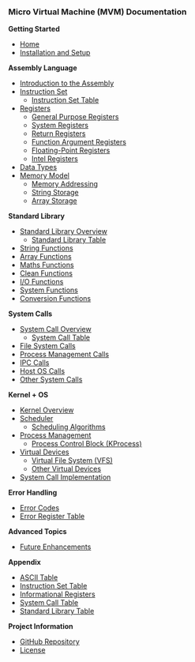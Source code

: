 ### Micro Virtual Machine (MVM) Documentation

**Getting Started**

* [Home](Home.md)
* [Installation and Setup](Getting-Started.md)

**Assembly Language**

* [Introduction to the Assembly](Assembly-Intro.md)
* [Instruction Set](Instruction-Set.md)
	- [Instruction Set Table](Instruction-Table.md)
* [Registers](Registers.md)
	- [General Purpose Registers](Registers.md#general-purpose-registers-g1-g10)
	- [System Registers](Registers.md#system-registers-s1-s4)
	- [Return Registers](Registers.md#return-registers-r1-r10)
	- [Function Argument Registers](Registers.md#function-argument-registers-f1-f10)
	- [Floating-Point Registers](Registers.md#floating-point-registers-x1-x10)
	- [Intel Registers](Registers.md#intel-registers-i1-i10)
* [Data Types](DataTypes.md)
* [Memory Model](Memory-Model.md)
	- [Memory Addressing](Memory-Model.md#memory-addressing)
	- [String Storage](Memory-Model.md#string-storage)
	- [Array Storage](Memory-Model.md#array-storage)

**Standard Library**

* [Standard Library Overview](Standard-Library.md)
	- [Standard Library Table](Standard-Library-Table.md)
* [String Functions](Standard-Library.md#string-functions)
* [Array Functions](Standard-Library.md#array-functions)
* [Maths Functions](Standard-Library.md#maths-functions)
* [Clean Functions](Standard-Library.md#clean-functions)
* [I/O Functions](Standard-Library.md#io-functions)
* [System Functions](Standard-Library.md#system-functions)
* [Conversion Functions](Standard-Library.md#conversion-functions)

**System Calls**

* [System Call Overview](System-Calls.md)
	- [System Call Table](System-Calls-Table.md)
* [File System Calls](System-Calls.md#file-system-calls)
* [Process Management Calls](System-Calls.md#process-management-calls)
* [IPC Calls](System-Calls.md#ipc-calls)
* [Host OS Calls](System-Calls.md#host-os-calls)
* [Other System Calls](System-Calls.md#other-system-calls)

**Kernel + OS**

* [Kernel Overview](Architecture-Overview.md)
* [Scheduler](Scheduler.md)
	- [Scheduling Algorithms](Scheduler.md#scheduler-algorithm)
* [Process Management](Process-Management.md)
	- [Process Control Block (KProcess)](Process-Management.md#Process-Control-Block-kprocess)
* [Virtual Devices](Virtual-Devices.md)
	- [Virtual File System (VFS)](Virtual-Devices.md#virtual-file-system-vfs)
	- [Other Virtual Devices](Virtual-Devices.md#other-virtual-devices)
* [System Call Implementation](System-Call-Implementation.md)

**Error Handling**

* [Error Codes](Error-Codes.md)
* [Error Register Table](Informational-Registers.md)

**Advanced Topics**

* [Future Enhancements](Future-Plans.md)

**Appendix**

* [ASCII Table](ASCII-Table.md)
* [Instruction Set Table](Instruction-Table.md)
* [Informational Registers](Informational-Registers.md)
* [System Call Table](System-Calls-Table.md)
* [Standard Library Table](Standard-Library-Table.md)

**Project Information**

* [GitHub Repository](https://github.com/ChippyPlus/micro-vm)
* [License](https://github.com/ChippyPlus/micro-vm/blob/master/LICENSE)